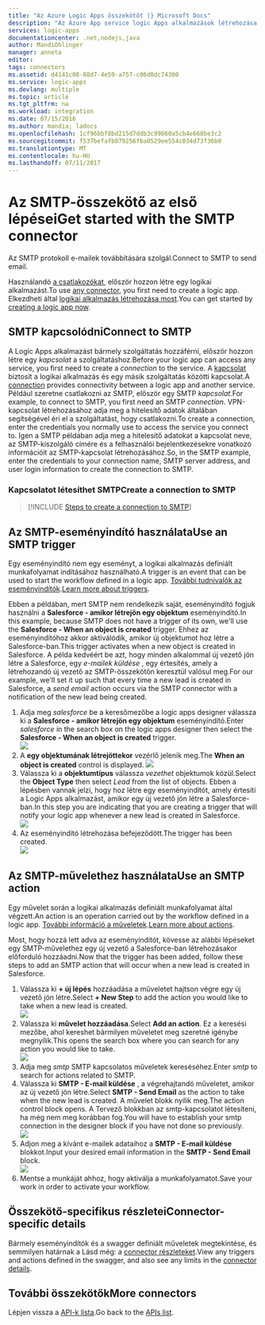 ```yaml
---
title: "Az Azure Logic Apps összekötőt |} Microsoft Docs"
description: "Az Azure App service logic Apps alkalmazások létrehozása Az SMTP protokoll e-mailek továbbítására szolgál."
services: logic-apps
documentationcenter: .net,nodejs,java
author: MandiOhlinger
manager: anneta
editor: 
tags: connectors
ms.assetid: d4141c08-88d7-4e59-a757-c06d0dc74300
ms.service: logic-apps
ms.devlang: multiple
ms.topic: article
ms.tgt_pltfrm: na
ms.workload: integration
ms.date: 07/15/2016
ms.author: mandia; ladocs
ms.openlocfilehash: 1cf96bbf8bd215d7ddb3c99860a5cb4e668be3c2
ms.sourcegitcommit: f537befafb079256fba0529ee554c034d73f36b0
ms.translationtype: MT
ms.contentlocale: hu-HU
ms.lasthandoff: 07/11/2017
---
```

# <a name="get-started-with-the-smtp-connector"></a><span data-ttu-id="f173a-104">Az SMTP-összekötő az első lépései</span><span class="sxs-lookup"><span data-stu-id="f173a-104">Get started with the SMTP connector</span></span>
<span data-ttu-id="f173a-105">Az SMTP protokoll e-mailek továbbítására szolgál.</span><span class="sxs-lookup"><span data-stu-id="f173a-105">Connect to SMTP to send email.</span></span>

<span data-ttu-id="f173a-106">Használandó [a csatlakozókat](apis-list.md), először hozzon létre egy logikai alkalmazást.</span><span class="sxs-lookup"><span data-stu-id="f173a-106">To use [any connector](apis-list.md), you first need to create a logic app.</span></span> <span data-ttu-id="f173a-107">Elkezdheti által [logikai alkalmazás létrehozása most](../logic-apps/logic-apps-create-a-logic-app.md).</span><span class="sxs-lookup"><span data-stu-id="f173a-107">You can get started by [creating a logic app now](../logic-apps/logic-apps-create-a-logic-app.md).</span></span>

## <a name="connect-to-smtp"></a><span data-ttu-id="f173a-108">SMTP kapcsolódni</span><span class="sxs-lookup"><span data-stu-id="f173a-108">Connect to SMTP</span></span>
<span data-ttu-id="f173a-109">A Logic Apps alkalmazást bármely szolgáltatás hozzáférni, először hozzon létre egy *kapcsolat* a szolgáltatáshoz.</span><span class="sxs-lookup"><span data-stu-id="f173a-109">Before your logic app can access any service, you first need to create a *connection* to the service.</span></span> <span data-ttu-id="f173a-110">A [kapcsolat](connectors-overview.md) biztosít a logikai alkalmazás és egy másik szolgáltatás közötti kapcsolat.</span><span class="sxs-lookup"><span data-stu-id="f173a-110">A [connection](connectors-overview.md) provides connectivity between a logic app and another service.</span></span> <span data-ttu-id="f173a-111">Például szeretne csatlakozni az SMTP, először egy SMTP *kapcsolat*.</span><span class="sxs-lookup"><span data-stu-id="f173a-111">For example, to connect to SMTP, you first need an SMTP *connection*.</span></span> <span data-ttu-id="f173a-112">VPN-kapcsolat létrehozásához adja meg a hitelesítő adatok általában segítségével éri el a szolgáltatást, hogy csatlakozni.</span><span class="sxs-lookup"><span data-stu-id="f173a-112">To create a connection, enter the credentials you normally use to access the service you connect to.</span></span> <span data-ttu-id="f173a-113">Igen a SMTP példában adja meg a hitelesítő adatokat a kapcsolat neve, az SMTP-kiszolgáló címére és a felhasználói bejelentkezésekre vonatkozó információit az SMTP-kapcsolat létrehozásához.</span><span class="sxs-lookup"><span data-stu-id="f173a-113">So, in the SMTP example, enter the credentials to your connection name, SMTP server address, and user login information to create the connection to SMTP.</span></span>  

### <a name="create-a-connection-to-smtp"></a><span data-ttu-id="f173a-114">Kapcsolatot létesíthet SMTP</span><span class="sxs-lookup"><span data-stu-id="f173a-114">Create a connection to SMTP</span></span>
> [!INCLUDE [Steps to create a connection to SMTP](../../includes/connectors-create-api-smtp.md)]
> 
> 

## <a name="use-an-smtp-trigger"></a><span data-ttu-id="f173a-115">Az SMTP-eseményindító használata</span><span class="sxs-lookup"><span data-stu-id="f173a-115">Use an SMTP trigger</span></span>
<span data-ttu-id="f173a-116">Egy eseményindító nem egy eseményt, a logikai alkalmazás definiált munkafolyamat indításához használható.</span><span class="sxs-lookup"><span data-stu-id="f173a-116">A trigger is an event that can be used to start the workflow defined in a logic app.</span></span> <span data-ttu-id="f173a-117">[További tudnivalók az eseményindítók](../logic-apps/logic-apps-what-are-logic-apps.md#logic-app-concepts).</span><span class="sxs-lookup"><span data-stu-id="f173a-117">[Learn more about triggers](../logic-apps/logic-apps-what-are-logic-apps.md#logic-app-concepts).</span></span>

<span data-ttu-id="f173a-118">Ebben a példában, mert SMTP nem rendelkezik saját, eseményindító fogjuk használni a **Salesforce - amikor létrejön egy objektum** eseményindító.</span><span class="sxs-lookup"><span data-stu-id="f173a-118">In this example, because SMTP does not have a trigger of its own, we'll use the **Salesforce - When an object is created** trigger.</span></span> <span data-ttu-id="f173a-119">Ehhez az eseményindítóhoz akkor aktiválódik, amikor új objektumot hoz létre a Salesforce-ban.</span><span class="sxs-lookup"><span data-stu-id="f173a-119">This trigger activates when a new object is created in Salesforce.</span></span> <span data-ttu-id="f173a-120">A példa kedvéért be azt, hogy minden alkalommal új vezető jön létre a Salesforce, egy *e-mailek küldése* , egy értesítés, amely a létrehozandó új vezető az SMTP-összekötőn keresztül valósul meg.</span><span class="sxs-lookup"><span data-stu-id="f173a-120">For our example, we'll set it up such that every time a new lead is created in Salesforce, a *send email* action occurs via the SMTP connector with a notification of the new lead being created.</span></span>

1. <span data-ttu-id="f173a-121">Adja meg *salesforce* be a keresőmezőbe a logic apps designer válassza ki a **Salesforce - amikor létrejön egy objektum** eseményindító.</span><span class="sxs-lookup"><span data-stu-id="f173a-121">Enter *salesforce* in the search box on the logic apps designer then select the **Salesforce - When an object is created** trigger.</span></span>  
   ![](../../includes/media/connectors-create-api-salesforce/trigger-1.png)  
2. <span data-ttu-id="f173a-122">A **egy objektumának létrejöttekor** vezérlő jelenik meg.</span><span class="sxs-lookup"><span data-stu-id="f173a-122">The **When an object is created** control is displayed.</span></span>
   ![](../../includes/media/connectors-create-api-salesforce/trigger-2.png)  
3. <span data-ttu-id="f173a-123">Válassza ki a **objektumtípus** válassza *vezethet* objektumok közül.</span><span class="sxs-lookup"><span data-stu-id="f173a-123">Select the **Object Type** then select *Lead* from the list of objects.</span></span> <span data-ttu-id="f173a-124">Ebben a lépésben vannak jelzi, hogy hoz létre egy eseményindítót, amely értesíti a Logic Apps alkalmazást, amikor egy új vezető jön létre a Salesforce-ban.</span><span class="sxs-lookup"><span data-stu-id="f173a-124">In this step you are indicating that you are creating a trigger that will notify your logic app whenever a new lead is created in Salesforce.</span></span>  
   ![](../../includes/media/connectors-create-api-salesforce/trigger3.png)  
4. <span data-ttu-id="f173a-125">Az eseményindító létrehozása befejeződött.</span><span class="sxs-lookup"><span data-stu-id="f173a-125">The trigger has been created.</span></span>  
   ![](../../includes/media/connectors-create-api-salesforce/trigger-4.png)  

## <a name="use-an-smtp-action"></a><span data-ttu-id="f173a-126">Az SMTP-művelethez használata</span><span class="sxs-lookup"><span data-stu-id="f173a-126">Use an SMTP action</span></span>
<span data-ttu-id="f173a-127">Egy művelet során a logikai alkalmazás definiált munkafolyamat által végzett.</span><span class="sxs-lookup"><span data-stu-id="f173a-127">An action is an operation carried out by the workflow defined in a logic app.</span></span> <span data-ttu-id="f173a-128">[További információ a műveletek](../logic-apps/logic-apps-what-are-logic-apps.md#logic-app-concepts).</span><span class="sxs-lookup"><span data-stu-id="f173a-128">[Learn more about actions](../logic-apps/logic-apps-what-are-logic-apps.md#logic-app-concepts).</span></span>

<span data-ttu-id="f173a-129">Most, hogy hozzá lett adva az eseményindítót, kövesse az alábbi lépéseket egy SMTP-művelethez egy új vezető a Salesforce-ban létrehozásakor előforduló hozzáadni.</span><span class="sxs-lookup"><span data-stu-id="f173a-129">Now that the trigger has been added, follow these steps to add an SMTP action that will occur when a new lead is created in Salesforce.</span></span>

1. <span data-ttu-id="f173a-130">Válassza ki **+ új lépés** hozzáadása a műveletet hajtson végre egy új vezető jön létre.</span><span class="sxs-lookup"><span data-stu-id="f173a-130">Select **+ New Step** to add the action you would like to take when a new lead is created.</span></span>  
   ![](../../includes/media/connectors-create-api-salesforce/trigger4.png)  
2. <span data-ttu-id="f173a-131">Válassza ki **művelet hozzáadása**.</span><span class="sxs-lookup"><span data-stu-id="f173a-131">Select **Add an action**.</span></span> <span data-ttu-id="f173a-132">Ez a keresési mezőbe, ahol kereshet bármilyen műveletet meg szeretné igénybe megnyílik.</span><span class="sxs-lookup"><span data-stu-id="f173a-132">This opens the search box where you can search for any action you would like to take.</span></span>  
   ![](../../includes/media/connectors-create-api-smtp/using-smtp-action-2.png)  
3. <span data-ttu-id="f173a-133">Adja meg *smtp* SMTP kapcsolatos műveletek kereséséhez.</span><span class="sxs-lookup"><span data-stu-id="f173a-133">Enter *smtp* to search for actions related to SMTP.</span></span>  
4. <span data-ttu-id="f173a-134">Válassza ki **SMTP - E-mail küldése** , a végrehajtandó műveletet, amikor az új vezető jön létre.</span><span class="sxs-lookup"><span data-stu-id="f173a-134">Select **SMTP - Send Email** as the action to take when the new lead is created.</span></span> <span data-ttu-id="f173a-135">A művelet blokk nyílik meg.</span><span class="sxs-lookup"><span data-stu-id="f173a-135">The action control block opens.</span></span> <span data-ttu-id="f173a-136">A Tervező blokkban az smtp-kapcsolatot létesíteni, ha még nem meg korábban fog.</span><span class="sxs-lookup"><span data-stu-id="f173a-136">You will have to establish your smtp connection in the designer block if you have not done so previously.</span></span>  
   ![](../../includes/media/connectors-create-api-smtp/smtp-2.png)    
5. <span data-ttu-id="f173a-137">Adjon meg a kívánt e-mailek adataihoz a **SMTP - E-mail küldése** blokkot.</span><span class="sxs-lookup"><span data-stu-id="f173a-137">Input your desired email information in the **SMTP - Send Email** block.</span></span>  
   ![](../../includes/media/connectors-create-api-smtp/using-smtp-action-4.PNG)  
6. <span data-ttu-id="f173a-138">Mentse a munkáját ahhoz, hogy aktiválja a munkafolyamatot.</span><span class="sxs-lookup"><span data-stu-id="f173a-138">Save your work in order to activate your workflow.</span></span>  

## <a name="connector-specific-details"></a><span data-ttu-id="f173a-139">Összekötő-specifikus részletei</span><span class="sxs-lookup"><span data-stu-id="f173a-139">Connector-specific details</span></span>

<span data-ttu-id="f173a-140">Bármely eseményindítók és a swagger definiált műveletek megtekintése, és semmilyen határnak a Lásd még: a [connector részleteket](/connectors/smtpconnector/).</span><span class="sxs-lookup"><span data-stu-id="f173a-140">View any triggers and actions defined in the swagger, and also see any limits in the [connector details](/connectors/smtpconnector/).</span></span>

## <a name="more-connectors"></a><span data-ttu-id="f173a-141">További összekötők</span><span class="sxs-lookup"><span data-stu-id="f173a-141">More connectors</span></span>
<span data-ttu-id="f173a-142">Lépjen vissza a [API-k lista](apis-list.md).</span><span class="sxs-lookup"><span data-stu-id="f173a-142">Go back to the [APIs list](apis-list.md).</span></span>